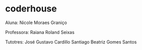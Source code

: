 # coderhouse
Aluna:
Nicole Moraes Graniço

Professora:
Raiana Roland Seixas

Tutotres:
José Gustavo Cardillo Santiago
Beatriz Gomes Santos

